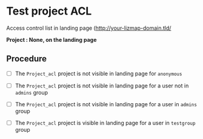 # Test project ACL 

Access control list in landing page (http://your-lizmap-domain.tld/

**Project : None, on the landing page**

## Procedure

- [ ] The `Project_acl` project is not visible in landing page for `anonymous`
- [ ] The `Project_acl` project is not visible in landing page for a user not in `admins` group
- [ ] The `Project_acl` project is not visible in landing page for a user in `admins` group

- [ ] The `Project_acl` project is visible in landing page for a user in `testgroup` group
